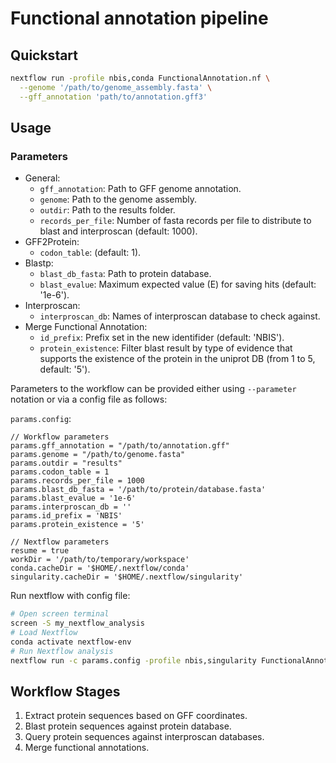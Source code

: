 # Functional annotation pipeline

## Quickstart

```bash
nextflow run -profile nbis,conda FunctionalAnnotation.nf \
  --genome '/path/to/genome_assembly.fasta' \
  --gff_annotation 'path/to/annotation.gff3'
```

## Usage

### Parameters

- General:
    * `gff_annotation`:  Path to GFF genome annotation.
    * `genome`: Path to the genome assembly.
    * `outdir`: Path to the results folder.
    * `records_per_file`: Number of fasta records per file to distribute to blast and interproscan (default: 1000).
- GFF2Protein:
    * `codon_table`: (default: 1).
- Blastp:
    * `blast_db_fasta`: Path to protein database.
    * `blast_evalue`: Maximum expected value (E) for saving hits (default: '1e-6').
- Interproscan:
    * `interproscan_db`: Names of interproscan database to check against.
- Merge Functional Annotation:
    * `id_prefix`: Prefix set in the new identifider (default: 'NBIS').
    * `protein_existence`: Filter blast result by type of evidence that supports the existence of the protein in the uniprot DB (from 1 to 5, default: '5').

Parameters to the workflow can be provided either using `--parameter` notation or via a config file as follows:

`params.config`:
```
// Workflow parameters
params.gff_annotation = "/path/to/annotation.gff"
params.genome = "/path/to/genome.fasta"
params.outdir = "results"
params.codon_table = 1
params.records_per_file = 1000
params.blast_db_fasta = '/path/to/protein/database.fasta'
params.blast_evalue = '1e-6'
params.interproscan_db = ''
params.id_prefix = 'NBIS'
params.protein_existence = '5'

// Nextflow parameters
resume = true
workDir = '/path/to/temporary/workspace'
conda.cacheDir = '$HOME/.nextflow/conda'
singularity.cacheDir = '$HOME/.nextflow/singularity'
```

Run nextflow with config file:
```bash
# Open screen terminal
screen -S my_nextflow_analysis
# Load Nextflow
conda activate nextflow-env
# Run Nextflow analysis
nextflow run -c params.config -profile nbis,singularity FunctionalAnnotation.nf
```

## Workflow Stages

1. Extract protein sequences based on GFF coordinates.
2. Blast protein sequences against protein database.
3. Query protein sequences against interproscan databases.
4. Merge functional annotations.
